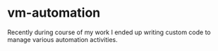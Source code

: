 # vm-automation
Recently during course of my work I ended up writing custom code to manage various automation activities.

